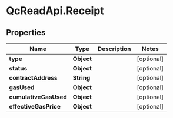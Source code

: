 # QcReadApi.Receipt

## Properties

Name | Type | Description | Notes
------------ | ------------- | ------------- | -------------
**type** | **Object** |  | [optional] 
**status** | **Object** |  | [optional] 
**contractAddress** | **String** |  | [optional] 
**gasUsed** | **Object** |  | [optional] 
**cumulativeGasUsed** | **Object** |  | [optional] 
**effectiveGasPrice** | **Object** |  | [optional] 


